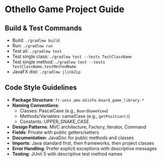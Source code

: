 # Othello Game Project Guide

## Build & Test Commands
- Build: `./gradlew build`
- Run: `./gradlew run`
- Test all: `./gradlew test`
- Test single class: `./gradlew test --tests TestClassName`
- Test single method: `./gradlew test --tests TestClassName.testMethodName`
- JavaFX dist: `./gradlew jlinkZip`

## Code Style Guidelines
- **Package Structure**: `fr.univ_amu.m1info.board_game_library.*`
- **Naming Conventions**:
  - Classes: PascalCase (e.g., `BoardGameView`)
  - Methods/Variables: camelCase (e.g., `getPosition()`)
  - Constants: UPPER_SNAKE_CASE
- **Design Patterns**: MVC architecture, Factory, Iterator, Command
- **Fields**: Private with public getters/setters
- **Documentation**: JavaDoc for public methods and classes
- **Imports**: Java standard first, then frameworks, then project classes
- **Error Handling**: Prefer explicit exceptions with descriptive messages
- **Testing**: JUnit 5 with descriptive test method names